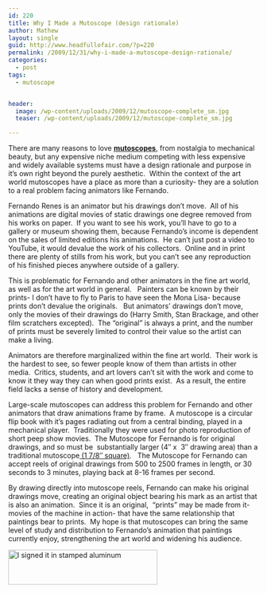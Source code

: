```yaml
---
id: 220
title: Why I Made a Mutoscope (design rationale)
author: Mathew
layout: single
guid: http://www.headfullofair.com/?p=220
permalink: /2009/12/31/why-i-made-a-mutoscope-design-rationale/
categories:
  - post
tags:
  - mutoscope


header:
  image: /wp-content/uploads/2009/12/mutoscope-complete_sm.jpg
  teaser: /wp-content/uploads/2009/12/mutoscope-complete_sm.jpg

---
```


There are many reasons to love **[mutoscopes][3]**, from nostalgia to mechanical beauty, but any expensive niche medium competing with less expensive and widely available systems must have a design rationale and purpose in it&#8217;s own right beyond the purely aesthetic.  Within the context of the art world mutoscopes have a place as more than a curiosity- they are a solution to a real problem facing animators like Fernando.

Fernando Renes is an animator but his drawings don&#8217;t move.  All of his animations are digital movies of static drawings one degree removed from his works on paper.  If you want to see his work, you&#8217;ll have to go to a gallery or museum showing them, because Fernando&#8217;s income is dependent on the sales of limited editions his animations.  He can&#8217;t just post a video to YouTube, it would devalue the work of his collectors.  Online and in print there are plenty of stills from his work, but you can&#8217;t see any reproduction of his finished pieces anywhere outside of a gallery.

This is problematic for Fernando and other animators in the fine art world, as well as for the art world in general.   Painters can be known by their prints- I don&#8217;t have to fly to Paris to have seen the Mona Lisa- because prints don&#8217;t devalue the originals.   But animators&#8217; drawings don&#8217;t move, only the movies of their drawings do (Harry Smith, Stan Brackage, and other film scratchers excepted).  The &#8220;original&#8221; is always a print, and the number of prints must be severely limited to control their value so the artist can make a living.

Animators are therefore marginalized within the fine art world.  Their work is the hardest to see, so fewer people know of them than artists in other media.  Critics, students, and art lovers can&#8217;t sit with the work and come to know it they way they can when good prints exist.  As a result, the entire field lacks a sense of history and development.

Large-scale mutoscopes can address this problem for Fernando and other animators that draw animations frame by frame.  A mutoscope is a circular flip book with it&#8217;s pages radiating out from a central binding, played in a mechanical player.  Traditionally they were used for photo reproduction of short peep show movies.  The Mutoscope for Fernando is for original drawings, and so must be  substantially larger (4&#8243; x  3&#8243; drawing area) than a traditional mutoscope[ (1 7/8&#8243; square)][4].   The Mutoscope for Fernando can accept reels of original drawings from 500 to 2500 frames in length, or 30 seconds to 3 minutes, playing back at 8-16 frames per second.

By drawing directly into mutoscope reels, Fernando can make his original drawings move, creating an original object bearing his mark as an artist that is also an animation.  Since it is an original,  &#8220;prints&#8221; may be made from it- movies of the machine in action- that have the same relationship that paintings bear to prints.  My hope is that mutoscopes can bring the same level of study and distribution to Fernando&#8217;s animation that paintings currently enjoy, strengthening the art world and widening his audience.

[<img class="alignnone size-medium wp-image-227" title="I signed it in stamped aluminum" src="http://www.headfullofair.com/wp-content/uploads/2009/12/P1010389_crop-300x70.jpg" alt="I signed it in stamped aluminum" width="300" height="70" />][2]

 [1]: http://www.headfullofair.com/wp-content/uploads/2009/12/mutoscope-complete_sm.jpg
 [2]: http://www.headfullofair.com/wp-content/uploads/2009/12/P1010389_crop.jpg
 [3]: http://www.headfullofair.com/2009/05/17/what-the-butler-saw/
 [4]: http://en.wikipedia.org/wiki/Mutoscope